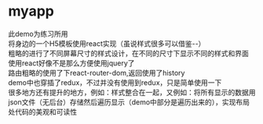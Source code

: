 # myapp
此demo为练习所用  
将身边的一个H5模板使用react实现（虽说样式很多可以借鉴--）  
粗略的进行了不同屏幕尺寸的样式设计，在不同的尺寸下显示不同的样式和界面  
使用react好像不是那么方便使用jquery了  
路由粗略的使用了下react-router-dom,返回使用了history  
demo中也穿插了redux，不过并没有使用到redux，只是简单使用一下  
很多地方还有提升的地方，例如：样式整合在一起，又例如：将所有显示的数据用json文件（无后台）存储然后遍历显示（demo中部分是遍历出来的），实现布局处代码的美观和可读性
